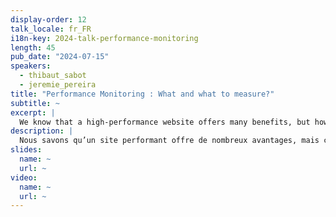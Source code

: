 ```yaml
---
display-order: 12
talk_locale: fr_FR
i18n-key: 2024-talk-performance-monitoring
length: 45
pub_date: "2024-07-15"
speakers:
  - thibaut_sabot
  - jeremie_pereira
title: "Performance Monitoring : What and what to measure?"
subtitle: ~
excerpt: |
  We know that a high-performance website offers many benefits, but how do we know that it is performant? We'll look at what performance indicators to measure, how to do it and what it really means. Thanks to our experience on leboncoin, we're well equipped to make sure our site always stays on top!
description: |
  Nous savons qu’un site performant offre de nombreux avantages, mais comment pouvons-nous savoir qu’il l’est ? Nous aborderons les indicateurs de performance à mesurer, comment le faire et qu’est-ce que cela représente concrètement. Grâce à notre expérience sur leboncoin, nous sommes armés pour s’assurer que notre site reste toujours au top !
slides:
  name: ~
  url: ~
video:
  name: ~
  url: ~
---
```

